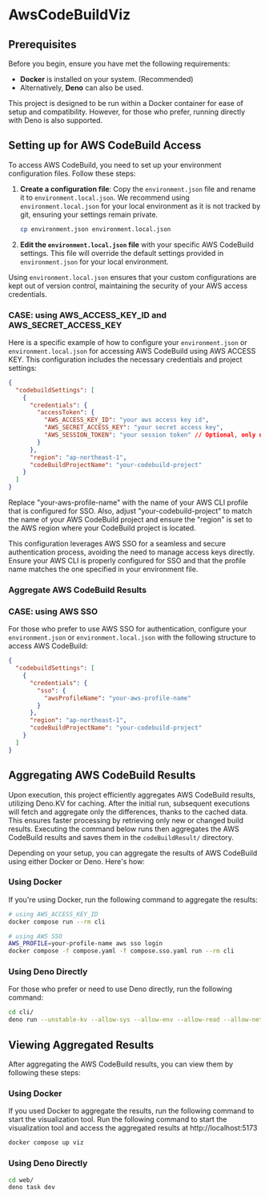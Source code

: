 # AwsCodeBuildViz

## Prerequisites

Before you begin, ensure you have met the following requirements:

- **Docker** is installed on your system. (Recommended)
- Alternatively, **Deno** can also be used.

This project is designed to be run within a Docker container for ease of setup and compatibility. However, for those who prefer, running directly with Deno is also supported.

## Setting up for AWS CodeBuild Access

To access AWS CodeBuild, you need to set up your environment configuration files. Follow these steps:

1. **Create a configuration file**: Copy the `environment.json` file and rename it to `environment.local.json`. We recommend using `environment.local.json` for your local environment as it is not tracked by git, ensuring your settings remain private.

    ```bash
    cp environment.json environment.local.json
    ```

2. **Edit the `environment.local.json` file** with your specific AWS CodeBuild settings. This file will override the default settings provided in `environment.json` for your local environment.

Using `environment.local.json` ensures that your custom configurations are kept out of version control, maintaining the security of your AWS access credentials.

### CASE: using AWS_ACCESS_KEY_ID and AWS_SECRET_ACCESS_KEY

Here is a specific example of how to configure your `environment.json` or `environment.local.json` for accessing AWS CodeBuild using AWS ACCESS KEY. This configuration includes the necessary credentials and project settings:

```json
{
  "codebuildSettings": [
    {
      "credentials": {
        "accessToken": {
          "AWS_ACCESS_KEY_ID": "your aws access key id",
          "AWS_SECRET_ACCESS_KEY": "your secret access key",
          "AWS_SESSION_TOKEN": "your session token" // Optional, only needed for temporary credentials
        }
      },
      "region": "ap-northeast-1",
      "codeBuildProjectName": "your-codebuild-project"
    }
  ]
}
```

Replace "your-aws-profile-name" with the name of your AWS CLI profile that is configured for SSO. Also, adjust "your-codebuild-project" to match the name of your AWS CodeBuild project and ensure the "region" is set to the AWS region where your CodeBuild project is located.

This configuration leverages AWS SSO for a seamless and secure authentication process, avoiding the need to manage access keys directly. Ensure your AWS CLI is properly configured for SSO and that the profile name matches the one specified in your environment file.

### Aggregate AWS CodeBuild Results

### CASE: using AWS SSO

For those who prefer to use AWS SSO for authentication, configure your `environment.json` or `environment.local.json` with the following structure to access AWS CodeBuild:

```json
{
  "codebuildSettings": [
    {
      "credentials": {
        "sso": {
          "awsProfileName": "your-aws-profile-name"
        }
      },
      "region": "ap-northeast-1",
      "codeBuildProjectName": "your-codebuild-project"
    }
  ]
}
```

## Aggregating AWS CodeBuild Results

Upon execution, this project efficiently aggregates AWS CodeBuild results, utilizing Deno.KV for caching. After the initial run, subsequent executions will fetch and aggregate only the differences, thanks to the cached data. This ensures faster processing by retrieving only new or changed build results.
Executing the command below runs then aggregates the AWS CodeBuild results and saves them in the `codeBuildResult/` directory.

Depending on your setup, you can aggregate the results of AWS CodeBuild using either Docker or Deno. Here's how:

### Using Docker

If you're using Docker, run the following command to aggregate the results:

```bash
# using AWS_ACCESS_KEY_ID
docker compose run --rm cli
```

```bash
# using AWS SSO
AWS_PROFILE=your-profile-name aws sso login
docker compose -f compose.yaml -f compose.sso.yaml run --rm cli
```

### Using Deno Directly

For those who prefer or need to use Deno directly, run the following command:

```bash
cd cli/
deno run --unstable-kv --allow-sys --allow-env --allow-read --allow-net --allow-write main.ts
```

## Viewing Aggregated Results

After aggregating the AWS CodeBuild results, you can view them by following these steps:

### Using Docker

If you used Docker to aggregate the results, run the following command to start the visualization tool.
Run the following command to start the visualization tool and access the aggregated results at http://localhost:5173

```bash
docker compose up viz
```

### Using Deno Directly

```bash
cd web/
deno task dev
```
